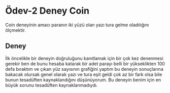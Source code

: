 # Ödev-2 Deney Coin
Coin deneyinin amacı paranın iki yüzü olan yazı tura gelme oladılığını ölçmektir. 
## Deney
İlk öncelikle bir deneyin doğruluğunu kanıtlamak için bir çok kez denenmesi gerekir ben de bunu hesaba katarak bir adet parayı belli bir yükseklikten 100 defa bıraktım ve çıkan yüz sayısının grafiğini yaptım bu deneyin sonuçlarına bakacak olursak genel olarak yazı ve tura eşit geldi çok az bir fark olsa bile bunun tesadüften kaynaklandığını düşünüyorum. 
Bu deneyin benim için en büyük sorunu tesadüften kaynaklanmadıydı.
